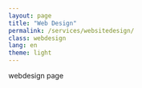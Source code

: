 ```yaml
---
layout: page
title: "Web Design"
permalink: /services/websitedesign/
class: webdesign
lang: en
theme: light
---
```


webdesign page

